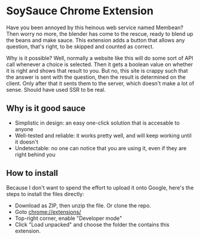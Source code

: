 # SoySauce Chrome Extension

Have you been annoyed by this heinous web service named Membean? Then worry no more, the blender has come to the rescue, ready to blend up the beans and make sauce. This extension adds a button that allows any question, that's right, to be skipped and counted as correct.  
  
Why is it possible? Well, normally a website like this will do some sort of API call whenever a choice is selected. Then it gets a boolean value on whether it is right and shows that result to you. But no, this site is crappy such that the answer is sent with the question, then the result is determined on the client. Only after that it sents them to the server, which doesn't make a lot of sense. Should have used SSR to be real.

## Why is it good sauce
- Simplistic in design: an easy one-click solution that is accesable to anyone
- Well-tested and reliable: it works pretty well, and will keep working until it doesn't
- Undetectable: no one can notice that you are using it, even if they are right behind you

## How to install
Because I don't want to spend the effort to upload it onto Google, here's the steps to install the files directly:
- Download as ZIP, then unzip the file. Or clone the repo.
- Goto [chrome://extensions/](chrome://extensions/) 
- Top-right corner, enable "Developer mode"
- Click "Load unpacked" and choose the folder the contains this extension.